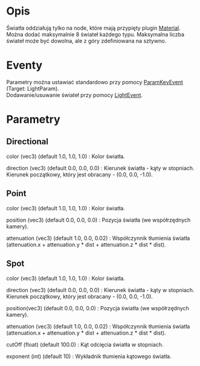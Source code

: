 Opis
====

Światła oddziałują tylko na node, które mają przypięty plugin
[Material](Material "wikilink").\
Można dodać maksymalnie 8 świateł każdego typu. Maksymalna liczba
świateł może być dowolna, ale z góry zdefiniowana na sztywno.

Eventy
======

Parametry można ustawiać standardowo przy pomocy
[ParamKeyEvent](ParamKeyEvent "wikilink") (Target: LightParam).\
Dodawanie/usuwanie świateł przy pomocy
[LightEvent](LightEvent "wikilink").

Parametry
=========

Directional
-----------

color (vec3) (default 1.0, 1.0, 1.0)
:   Kolor światła.

direction (vec3) (default 0.0, 0.0, 0.0)
:   Kierunek światła - kąty w stopniach. Kierunek początkowy, który jest
    obracany - (0.0, 0.0, -1.0).

Point
-----

color (vec3) (default 1.0, 1.0, 1.0)
:   Kolor światła.

position (vec3) (default 0.0, 0.0, 0.0)
:   Pozycja światła (we współrzędnych kamery).

attenuation (vec3) (default 1.0, 0.0, 0.02)
:   Współczynnik tłumienia światła (attenuation.x + attenuation.y \*
    dist + attenuation.z \* dist \* dist).

Spot
----

color (vec3) (default 1.0, 1.0, 1.0)
:   Kolor światła.

direction (vec3) (default 0.0, 0.0, 0.0)
:   Kierunek światła - kąty w stopniach. Kierunek początkowy, który jest
    obracany - (0.0, 0.0, -1.0).

position(vec3) (default 0.0, 0.0, 0.0)
:   Pozycja światła (we współrzędnych kamery).

attenuation (vec3) (default 1.0, 0.0, 0.02)
:   Współczynnik tłumienia światła (attenuation.x + attenuation.y \*
    dist + attenuation.z \* dist \* dist).

cutOff (float) (default 100.0)
:   Kąt odcięcia światła w stopniach.

exponent (int) (default 10)
:   Wykładnik tłumienia kątowego światła.